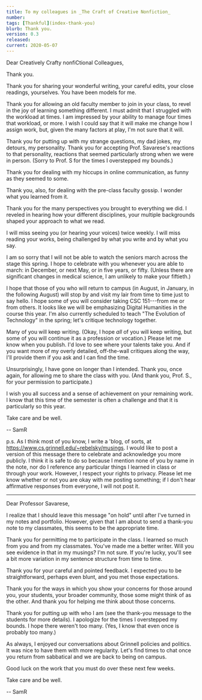 ```yaml
---
title: To my colleagues in _The Craft of Creative Nonfiction_
number: 
tags: [Thankful](index-thank-you)
blurb: Thank you.
version: 0.3
released: 
current: 2020-05-07
---
```

Dear Creatively Crafty nonfiCtional Colleagues,

Thank you.

Thank you for sharing your wonderful writing, your careful edits, your close readings, yourselves.  You have been models for me.

Thank you for allowing an old faculty member to join in your class, to revel in the joy of learning something different.  I must admit that I struggled with the workload at times.  I am impressed by your ability to manage four times that workload, or more.  I wish I could say that it will make me change how I assign work, but, given the many factors at play, I'm not sure that it will.

Thank you for putting up with my strange questions, my dad jokes, my detours, my personality.  Thank you for accepting Prof. Savarese's reactions to that personality, reactions that seemed particularly strong when we were in person.  (Sorry to Prof. S for the times I overstepped my bounds.)

Thank you for dealing with my hiccups in online communication, as funny as they seemed to some.

Thank you, also, for dealing with the pre-class faculty gossip.  I wonder what you learned from it.

Thank you for the many perspectives you brought to everything we did.  I reveled in hearing how your different disciplines, your multiple backgrounds shaped your approach to what we read.

I will miss seeing you (or hearing your voices) twice weekly.  I will miss reading your works, being challenged by what you write and by what you say.

I am so sorry that I will not be able to watch the seniors march across the stage this spring.  I hope to celebrate with you whenever you are able to march: in December, or next May, or in five years, or fifty.  (Unless there are significant changes in medical science, I am unlikely to make your fiftieth.)

I hope that those of you who will return to campus (in August, in January, in the following August) will stop by and visit my lair from time to time just to say hello.  I hope some of you will consider taking CSC 151---from me or from others.  It looks like we will be emphasizing Digital Humanities in the course this year.  I'm also currently scheduled to teach "The Evolution of Technology" in the spring; let's critique technology together.

Many of you will keep writing.  (Okay, I hope *all* of you will keep writing, but some of you will continue it as a profession or vocation.)  Please let me know when you publish.  I'd love to see where your talents take you.  And if you want more of my overly detailed, off-the-wall critiques along the way, I'll provide them if you ask and I can find the time.

Unsurprisingly, I have gone on longer than I intended.  Thank you, once again, for allowing me to share the class with you.  (And thank you, Prof. S., for your permission to participate.)

I wish you all success and a sense of achievement on your remaining work.  I know that this time of the semester is often a challenge and that it is particularly so this year.

Take care and be well.

-- SamR

p.s. As I think most of you know, I write a 'blog, of sorts, at <https://www.cs.grinnell.edu/~rebelsky/musings>.  I would like to post a version of this message there to celebrate and acknowledge you more publicly.  I think it is safe to do so because I mention none of you by name in the note, nor do I reference any particular things I learned in class or through your work.  However, I respect your rights to privacy.  Please let me know whether or not you are okay with me posting something; if I don't hear affirmative responses from everyone, I will not post it.

---

Dear Professor Savarese,

I realize that I should leave this message "on hold" until after I've turned in my notes and portfolio.  However, given that I am about to send a thank-you note to my classmates, this seems to be the appropriate time.

Thank you for permitting me to participate in the class.  I learned so much from you and from my classmates.  You've made me a better writer.  Will you see evidence in that in my musings?  I'm not sure.  If you're lucky, you'll see a bit more variation in my sentence structure from time to time.

Thank you for your careful and pointed feedback.  I expected you to be straightforward, perhaps even blunt, and you met those expectations.

Thank you for the ways in which you show your concerns for those around you, your students, your broader community, those some might think of as the other.  And thank you for helping me think about those concerns.

Thank you for putting up with who I am (see the thank-you message to the students for more details).  I apologize for the times I overstepped my bounds.  I hope there weren't too many.  (Yes, I know that even once is probably too many.)

As always, I enjoyed our conversations about Grinnell policies and politics.  It was nice to have them with more regularity.  Let's find times to chat once you return from sabbatical and we are back to being on campus.

Good luck on the work that you must do over these next few weeks.

Take care and be well.

-- SamR
